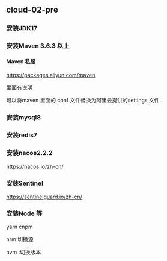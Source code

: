 ## cloud-02-pre



### 安装JDK17

### 安装Maven 3.6.3 以上

#### Maven 私服

<a href="https://packages.aliyun.com/maven ">https://packages.aliyun.com/maven </a>

里面有说明

可以将maven 里面的 conf 文件替换为阿里云提供的settings 文件.

### 安装mysql8

### 安装redis7

### 安装nacos2.2.2

https://nacos.io/zh-cn/

### 安装Sentinel

https://sentinelguard.io/zh-cn/

### 安装Node  等

yarn cnpm

nrm:切换源

nvm :切换版本